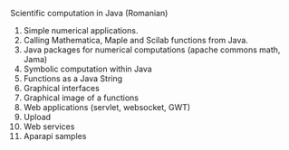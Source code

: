 Scientific computation in Java (Romanian)

1. Simple numerical applications.
2. Calling Mathematica, Maple and Scilab functions from Java.
3. Java packages for numerical computations (apache commons math, Jama)
4. Symbolic computation within Java
5. Functions as a Java String
6. Graphical interfaces
7. Graphical image of a functions
8. Web applications (servlet, websocket, GWT)
9. Upload
10. Web services
13. Aparapi samples
